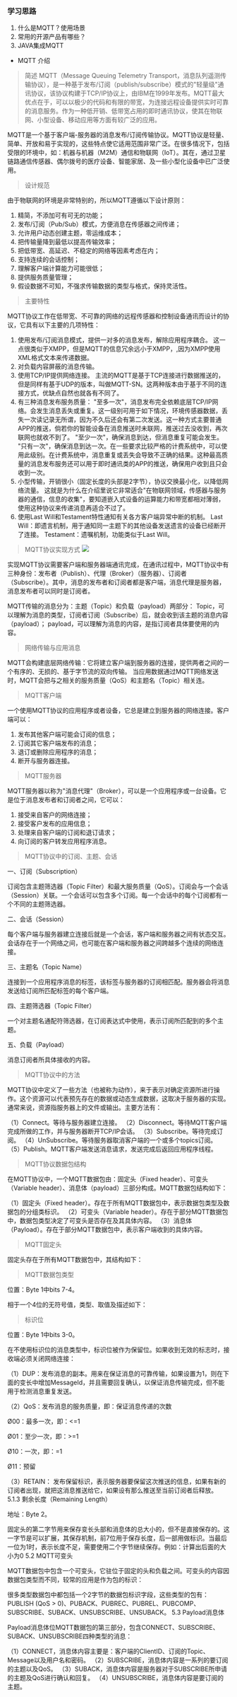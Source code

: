 ### 学习思路
1. 什么是MQTT？使用场景
2. 常用的开源产品有哪些？
3. JAVA集成MQTT


* MQTT 介绍
> 简述
MQTT（Message Queuing Telemetry Transport，消息队列遥测传输协议），是一种基于发布/订阅（publish/subscribe）模式的"轻量级"通讯协议，该协议构建于TCP/IP协议上，由IBM在1999年发布。MQTT最大优点在于，可以以极少的代码和有限的带宽，为连接远程设备提供实时可靠的消息服务。作为一种低开销、低带宽占用的即时通讯协议，使其在物联网、小型设备、移动应用等方面有较广泛的应用。

MQTT是一个基于客户端-服务器的消息发布/订阅传输协议。MQTT协议是轻量、简单、开放和易于实现的，这些特点使它适用范围非常广泛。在很多情况下，包括受限的环境中，如：机器与机器（M2M）通信和物联网（IoT）。其在，通过卫星链路通信传感器、偶尔拨号的医疗设备、智能家居、及一些小型化设备中已广泛使用。

> 设计规范

由于物联网的环境是非常特别的，所以MQTT遵循以下设计原则：
1. 精简，不添加可有可无的功能；
2. 发布/订阅（Pub/Sub）模式，方便消息在传感器之间传递；
3. 允许用户动态创建主题，零运维成本；
4. 把传输量降到最低以提高传输效率；
5. 把低带宽、高延迟、不稳定的网络等因素考虑在内；
6. 支持连续的会话控制；
7. 理解客户端计算能力可能很低；
8. 提供服务质量管理；
9. 假设数据不可知，不强求传输数据的类型与格式，保持灵活性。

> 主要特性

MQTT协议工作在低带宽、不可靠的网络的远程传感器和控制设备通讯而设计的协议，它具有以下主要的几项特性：
1. 使用发布/订阅消息模式，提供一对多的消息发布，解除应用程序耦合。
这一点很类似于XMPP，但是MQTT的信息冗余远小于XMPP，,因为XMPP使用XML格式文本来传递数据。
2. 对负载内容屏蔽的消息传输。
3. 使用TCP/IP提供网络连接。
主流的MQTT是基于TCP连接进行数据推送的，但是同样有基于UDP的版本，叫做MQTT-SN。这两种版本由于基于不同的连接方式，优缺点自然也就各有不同了。
4. 有三种消息发布服务质量：
"至多一次"，消息发布完全依赖底层TCP/IP网络。会发生消息丢失或重复。这一级别可用于如下情况，环境传感器数据，丢失一次读记录无所谓，因为不久后还会有第二次发送。这一种方式主要普通APP的推送，倘若你的智能设备在消息推送时未联网，推送过去没收到，再次联网也就收不到了。
"至少一次"，确保消息到达，但消息重复可能会发生。
"只有一次"，确保消息到达一次。在一些要求比较严格的计费系统中，可以使用此级别。在计费系统中，消息重复或丢失会导致不正确的结果。这种最高质量的消息发布服务还可以用于即时通讯类的APP的推送，确保用户收到且只会收到一次。
5. 小型传输，开销很小（固定长度的头部是2字节），协议交换最小化，以降低网络流量。
这就是为什么在介绍里说它非常适合"在物联网领域，传感器与服务器的通信，信息的收集"，要知道嵌入式设备的运算能力和带宽都相对薄弱，使用这种协议来传递消息再适合不过了。
6. 使用Last Will和Testament特性通知有关各方客户端异常中断的机制。
Last Will：即遗言机制，用于通知同一主题下的其他设备发送遗言的设备已经断开了连接。
Testament：遗嘱机制，功能类似于Last Will。

> MQTT协议实现方式
![](png/mqtt-fidge-2.svg)

实现MQTT协议需要客户端和服务器端通讯完成，在通讯过程中，MQTT协议中有三种身份：发布者（Publish）、代理（Broker）（服务器）、订阅者（Subscribe）。其中，消息的发布者和订阅者都是客户端，消息代理是服务器，消息发布者可以同时是订阅者。

MQTT传输的消息分为：主题（Topic）和负载（payload）两部分：
Topic，可以理解为消息的类型，订阅者订阅（Subscribe）后，就会收到该主题的消息内容（payload）；
payload，可以理解为消息的内容，是指订阅者具体要使用的内容。

> 网络传输与应用消息

MQTT会构建底层网络传输：它将建立客户端到服务器的连接，提供两者之间的一个有序的、无损的、基于字节流的双向传输。
当应用数据通过MQTT网络发送时，MQTT会把与之相关的服务质量（QoS）和主题名（Topic）相关连。

> MQTT客户端

一个使用MQTT协议的应用程序或者设备，它总是建立到服务器的网络连接。客户端可以：
1. 发布其他客户端可能会订阅的信息；
2. 订阅其它客户端发布的消息；
3. 退订或删除应用程序的消息；
4. 断开与服务器连接。 

> MQTT服务器

MQTT服务器以称为"消息代理"（Broker），可以是一个应用程序或一台设备。它是位于消息发布者和订阅者之间，它可以：
1. 接受来自客户的网络连接；
2. 接受客户发布的应用信息；
3. 处理来自客户端的订阅和退订请求；
4. 向订阅的客户转发应用程序消息。 

> MQTT协议中的订阅、主题、会话

一、订阅（Subscription）

订阅包含主题筛选器（Topic Filter）和最大服务质量（QoS）。订阅会与一个会话（Session）关联。一个会话可以包含多个订阅。每一个会话中的每个订阅都有一个不同的主题筛选器。

二、会话（Session）

每个客户端与服务器建立连接后就是一个会话，客户端和服务器之间有状态交互。会话存在于一个网络之间，也可能在客户端和服务器之间跨越多个连续的网络连接。

三、主题名（Topic Name）

连接到一个应用程序消息的标签，该标签与服务器的订阅相匹配。服务器会将消息发送给订阅所匹配标签的每个客户端。

四、主题筛选器（Topic Filter）

一个对主题名通配符筛选器，在订阅表达式中使用，表示订阅所匹配到的多个主题。

五、负载（Payload）

消息订阅者所具体接收的内容。
> MQTT协议中的方法

MQTT协议中定义了一些方法（也被称为动作），来于表示对确定资源所进行操作。这个资源可以代表预先存在的数据或动态生成数据，这取决于服务器的实现。通常来说，资源指服务器上的文件或输出。主要方法有：

（1）Connect。等待与服务器建立连接。
（2）Disconnect。等待MQTT客户端完成所做的工作，并与服务器断开TCP/IP会话。
（3）Subscribe。等待完成订阅。
（4）UnSubscribe。等待服务器取消客户端的一个或多个topics订阅。
（5）Publish。MQTT客户端发送消息请求，发送完成后返回应用程序线程。

> MQTT协议数据包结构

在MQTT协议中，一个MQTT数据包由：固定头（Fixed header）、可变头（Variable header）、消息体（payload）三部分构成。MQTT数据包结构如下：

（1）固定头（Fixed header）。存在于所有MQTT数据包中，表示数据包类型及数据包的分组类标识。
（2）可变头（Variable header）。存在于部分MQTT数据包中，数据包类型决定了可变头是否存在及其具体内容。
（3）消息体（Payload）。存在于部分MQTT数据包中，表示客户端收到的具体内容。

> MQTT固定头

固定头存在于所有MQTT数据包中，其结构如下：

> MQTT数据包类型

位置：Byte 1中bits 7-4。

相于一个4位的无符号值，类型、取值及描述如下：

> 标识位

位置：Byte 1中bits 3-0。

在不使用标识位的消息类型中，标识位被作为保留位。如果收到无效的标志时，接收端必须关闭网络连接：

（1）DUP：发布消息的副本。用来在保证消息的可靠传输，如果设置为1，则在下面的变长中增加MessageId，并且需要回复确认，以保证消息传输完成，但不能用于检测消息重复发送。

（2）QoS：发布消息的服务质量，即：保证消息传递的次数

Ø00：最多一次，即：<=1

Ø01：至少一次，即：>=1

Ø10：一次，即：=1

Ø11：预留

（3）RETAIN： 发布保留标识，表示服务器要保留这次推送的信息，如果有新的订阅者出现，就把这消息推送给它，如果设有那么推送至当前订阅者后释放。 5.1.3 剩余长度（Remaining Length）

地址：Byte 2。

固定头的第二字节用来保存变长头部和消息体的总大小的，但不是直接保存的。这一字节是可以扩展，其保存机制，前7位用于保存长度，后一部用做标识。当最后一位为1时，表示长度不足，需要使用二个字节继续保存。例如：计算出后面的大小为0
5.2 MQTT可变头

MQTT数据包中包含一个可变头，它驻位于固定的头和负载之间。可变头的内容因数据包类型而不同，较常的应用是作为包的标识：

很多类型数据包中都包括一个2字节的数据包标识字段，这些类型的包有：PUBLISH (QoS > 0)、PUBACK、PUBREC、PUBREL、PUBCOMP、SUBSCRIBE、SUBACK、UNSUBSCRIBE、UNSUBACK。
5.3 Payload消息体

Payload消息体位MQTT数据包的第三部分，包含CONNECT、SUBSCRIBE、SUBACK、UNSUBSCRIBE四种类型的消息：

（1）CONNECT，消息体内容主要是：客户端的ClientID、订阅的Topic、Message以及用户名和密码。
（2）SUBSCRIBE，消息体内容是一系列的要订阅的主题以及QoS。
（3）SUBACK，消息体内容是服务器对于SUBSCRIBE所申请的主题及QoS进行确认和回复。
（4）UNSUBSCRIBE，消息体内容是要订阅的主题。